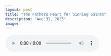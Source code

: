 ```yaml
---
layout: post
title: "The Fathers Heart for Sinning Saints"
description: 'Aug 31, 2025'
image:
---
```


<audio controls>
  <source src="assets/audio/fbc_2025-08-31_sermon.mp3" type="audio/mp3">
Your browser does not support the audio element.
</audio>
